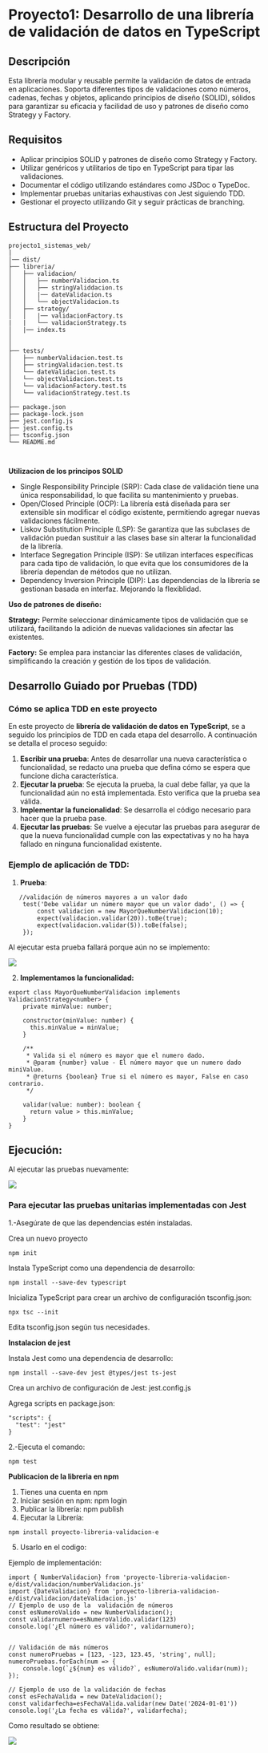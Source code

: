 # Proyecto1: Desarrollo de una librería de validación de datos en TypeScript


## Descripción

Esta librería modular y reusable permite la validación de datos de entrada en aplicaciones. Soporta diferentes tipos de validaciones como números, cadenas, fechas y objetos, aplicando principios de diseño (SOLID), sólidos para garantizar su eficacia y facilidad de uso y patrones de diseño como Strategy y Factory.

## Requisitos

- Aplicar principios SOLID y patrones de diseño como Strategy y Factory.
- Utilizar genéricos y utilitarios de tipo en TypeScript para tipar las validaciones.
- Documentar el código utilizando estándares como JSDoc o TypeDoc.
- Implementar pruebas unitarias exhaustivas con Jest siguiendo TDD.
- Gestionar el proyecto utilizando Git y seguir prácticas de branching.

## Estructura del Proyecto

```
projecto1_sistemas_web/
|
│── dist/
├── libreria/
│   ├── validacion/
│   │   ├── numberValidacion.ts
│   │   ├── stringValiddacion.ts
│   │   |── dateValidacion.ts
│   │   └── objectValidacion.ts
│   ├── strategy/
│   │   |── validacionFactory.ts
|   |   └── validacionStrategy.ts
│   |── index.ts
│   
│
├── tests/
│   ├── numberValidacion.test.ts
│   ├── stringValidacion.test.ts
│   └── dateValidacion.test.ts
│   └── objectValidacion.test.ts
│   └── validacionFactory.test.ts
│   └── validacionStrategy.test.ts
│
├── package.json
├── package-lock.json
├── jest.config.js
├── jest.config.ts
├── tsconfig.json
└── README.md



```
**Utilizacion de los principos SOLID**

- Single Responsibility Principle (SRP): Cada clase de validación tiene una única responsabilidad, lo que facilita su mantenimiento y pruebas.
- Open/Closed Principle (OCP): La librería está diseñada para ser extensible sin modificar el código existente, permitiendo agregar nuevas validaciones fácilmente.
- Liskov Substitution Principle (LSP): Se garantiza que las subclases de validación puedan sustituir a las clases base sin alterar la funcionalidad de la librería.
- Interface Segregation Principle (ISP): Se utilizan interfaces específicas para cada tipo de validación, lo que evita que los consumidores de la librería dependan de métodos que no utilizan.
- Dependency Inversion Principle (DIP): Las dependencias de la librería se gestionan basada en interfaz. Mejorando la flexiblidad.

**Uso de patrones de diseño:**

**Strategy:** Permite seleccionar dinámicamente tipos de validación que se utilizará, facilitando la adición de nuevas validaciones sin afectar las existentes.

**Factory:** Se emplea para instanciar las diferentes clases de validación, simplificando la creación y gestión de los tipos de validación.

## Desarrollo Guiado por Pruebas (TDD)

### Cómo se aplica TDD en este proyecto

En este proyecto de **librería de validación de datos en TypeScript**, se a seguido los principios de TDD en cada etapa del desarrollo. A continuación se detalla el proceso seguido:

1. **Escribir una prueba**: Antes de desarrollar una nueva característica o funcionalidad, se redacto una prueba que defina cómo se espera que funcione dicha característica.
2. **Ejecutar la prueba**: Se ejecuta la prueba, la cual debe fallar, ya que la funcionalidad aún no está implementada. Esto verifica que la prueba sea válida.
3. **Implementar la funcionalidad**: Se desarrolla el código necesario para hacer que la prueba pase. 
4. **Ejecutar las pruebas**: Se vuelve a ejecutar las pruebas para asegurar de que la nueva funcionalidad cumple con las expectativas y no ha haya fallado en  ninguna funcionalidad existente.

### Ejemplo de aplicación de TDD:

1. **Prueba**:

```
   //validación de números mayores a un valor dado
    test('Debe validar un número mayor que un valor dado', () => {
        const validacion = new MayorQueNumberValidacion(10);
        expect(validacion.validar(20)).toBe(true);
        expect(validacion.validar(5)).toBe(false);
    });
```
Al ejecutar esta prueba fallará porque aún no se implemento:

![](error.PNG)

2. **Implementamos la funcionalidad:** 

```
export class MayorQueNumberValidacion implements ValidacionStrategy<number> {
    private minValue: number;
  
    constructor(minValue: number) {
      this.minValue = minValue;
    }
    
    /**
     * Valida si el número es mayor que el numero dado.
     * @param {number} value - El número mayor que un numero dado miniValue.
     * @returns {boolean} True si el número es mayor, False en caso contrario.
     */

    validar(value: number): boolean {
      return value > this.minValue;
    }
}
```
## **Ejecución:**

Al ejecutar las pruebas nuevamente:

![](exito.PNG)



### **Para ejecutar las pruebas unitarias implementadas con Jest**

1.-Asegúrate de que las dependencias estén instaladas.

Crea un nuevo proyecto

```
npm init
```
Instala TypeScript como una dependencia de desarrollo:

```
npm install --save-dev typescript
```
Inicializa TypeScript para crear un archivo de configuración tsconfig.json:

```
npx tsc --init
```
Edita tsconfig.json según tus necesidades. 

**Instalacion de jest**

Instala Jest como una dependencia de desarrollo:

```
npm install --save-dev jest @types/jest ts-jest
```
Crea un archivo de configuración de Jest: 
jest.config.js

Agrega scripts en package.json:

```
"scripts": {
  "test": "jest"
}
```

2.-Ejecuta el comando:

```
npm test
```

**Publicacion de la libreria en npm**

1. Tienes una cuenta en npm
2. Iniciar sesión en npm: npm login
3. Publicar la librería: npm publish
4. Ejecutar la Librería:
```
npm install proyecto-libreria-validacion-e
```
5. Usarlo en el codigo:

Ejemplo de implementación:

```
import { NumberValidacion} from 'proyecto-libreria-validacion-e/dist/validacion/numberValidacion.js'
import {DateValidacion} from 'proyecto-libreria-validacion-e/dist/validacion/dateValidacion.js'
// Ejemplo de uso de la  validación de números
const esNumeroValido = new NumberValidacion();
const validarnumero=esNumeroValido.validar(123)
console.log('¿El número es válido?', validarnumero);


// Validación de más números
const numeroPruebas = [123, -123, 123.45, 'string', null];
numeroPruebas.forEach(num => {
    console.log(`¿${num} es válido?`, esNumeroValido.validar(num));
});

// Ejemplo de uso de la validación de fechas
const esFechaValida = new DateValidacion();
const validarfecha=esFechaValida.validar(new Date('2024-01-01'))
console.log('¿La fecha es válida?', validarfecha);

```

Como resultado se obtiene:

![](ejemplouso.PNG)